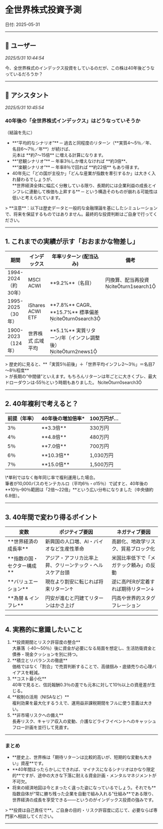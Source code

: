 # 全世界株式投資予測

日付: 2025-05-31

---

## 👤 ユーザー
*2025/5/31 10:44:54*

今、全世界株式のインデックス投資をしているのだが、この株は40年後どうなっているだろうか？

---

## 🤖 アシスタント
*2025/5/31 10:45:54*

### 40年後の「全世界株式インデックス」はどうなっていそうか  
（結論を先に）  
- \*\*“平均的なシナリオ”\*\* ─ 過去と同程度のリターン（\*\*実質4～5％／年、名目6～7％／年\*\*）が続けば、  
  元本は \*\*約7～15倍\*\* に増える計算になります。  
- \*\*“悲観シナリオ”\*\* ─ 年率3％しか増えなければ \*\*約3倍\*\*、  
  \*\*“楽観シナリオ”\*\* ─ 年率8％で回れば \*\*約22倍\*\* もあり得ます。  
- 40年先に「どの国が主役か」「どんな産業が指数を牽引するか」は大きく入れ替わるでしょうが、  
  \*\*世界経済全体に幅広く分散している限り、長期的には企業利益の成長とインフレに連動して株価も上昇する\*\* ─ という構造そのものが崩れる可能性は低いと考えられています。  

&gt; \*\*注意\*\*：以下は歴史データと一般的な金融理論を基にしたシミュレーションで、将来を保証するものではありません。最終的な投資判断はご自身で行ってください。  

---

## 1. これまでの実績が示す「おおまかな物差し」

| 期間 | インデックス | 年率リターン (配当込み) | 備考 |
|------|--------------|-------------------------|------|
| 1994-2024（約30年） | MSCI ACWI | \*\*9.2%\*\*（名目） | 円換算、配当再投資 citeturn1search1 |
| 1995-2025（30年） | iShares ACWI ETF | \*\*7.8%\*\* CAGR、\*\*15.7%\*\* 標準偏差 citeturn0search3 |
| 1900-2023（124年） | 世界株式 広域平均 | \*\*5.1%\*\* 実質リターン/年（インフレ調整後） citeturn2news1 |

&gt; 歴史的に見ると、\*\*「実質5％前後」＋「世界平均インフレ2～3％」＝名目7～8％程度\*\*  
&gt; が長期の“中間値”といえます。もちろんリターンは年ごとに大きくブレ、最大ドローダウンは‐55％という時期もありました。 citeturn0search3

---

## 2. 40年複利で考えると？

| 前提（年率） | 40年後の増加倍率\* | 100万円が… |
|--------------|------------------|------------|
| 3％ | \*\*3.3倍\*\* | 330万円 |
| 4％ | \*\*4.8倍\*\* | 480万円 |
| 5％ | \*\*7.0倍\*\* | 700万円 |
| 6％ | \*\*10.3倍\*\*| 1,030万円 |
| 7％ | \*\*15.0倍\*\*| 1,500万円 |

\\\*単利ではなく毎年同じ率で複利運用した場合。  
筆者が10,000パスのモンテカルロ（平均6％・σ15％）で試すと、40年後の\*\*10％–90％範囲は「2倍～22倍」\*\*という広い分布になりました（中央値約6.8倍）。  

---

## 3. 40年間で変わり得るポイント

| 変数 | ポジティブ要因 | ネガティブ要因 |
|------|----------------|----------------|
| \*\*世界経済の成長率\*\* | 新興国の人口増、AI・バイオなど生産性革命 | 高齢化、地政学リスク、貿易ブロック化 |
| \*\*指数の国・セクター構成\*\* | アジア・アフリカ比率上昇、クリーンテック・ヘルスケア台頭 | 米国比率低下で「メガテック頼み」の反動 |
| \*\*バリュエーション\*\* | 現在より割安に転じれば将来リターン↑ | 逆に高PERが定着すれば期待リターン↓ |
| \*\*為替 & インフレ\*\* | 円安が進むと円建てリターンはかさ上げ | 円高や世界的スタグフレーション |

---

## 4. 実務的に意識したいこと

1. \*\*投資期間とリスク許容度の整合\*\*  
   大暴落（‐40～50％）後に資金が必要になる局面を想定し、生活防衛資金と債券・現金クッションを別に持つ。  
2. \*\*積立とリバランスの徹底\*\*  
   価格ではなく「割合」で売買判断することで、高値掴み・底値売りの心理バイアスを軽減。  
3. \*\*コスト最小化\*\*  
   40年で見ると、信託報酬0.3％の差でも元本に対して10％以上の資産差が生じる。  
4. \*\*税制の活用（NISAなど）\*\*  
   複利効果を最大化するうえで、運用益非課税期間をフルに使う意義は大きい。  
5. \*\*非市場リスクへの備え\*\*  
   長寿リスク、キャリア収入の変動、介護などライフイベントへのキャッシュフロー計画を並行して見直す。  

---

### まとめ

- \*\*歴史上、世界株は「期待リターンは比較的高いが、短期的な変動も大きい」資産\*\*です。  
- \*\*40年間ほったらかしにできれば、マイナスになるシナリオはかなり限定的\*\*ですが、途中の大きな下落に耐える資金計画・メンタルマネジメントが不可欠。  
- 将来の経済地図は今とまったく違った姿になっているでしょう。それでも\*\*指数自体が“常に勝ち残った企業を自動で組み入れる”仕組み\*\*である限り、世界経済の成長を享受できる――というのがインデックス投資の強みです。  

&gt; \*\*投資は自己責任で\*\*。ご自身の目的・リスク許容度に応じて、必要ならば専門家へ相談してください。

---
